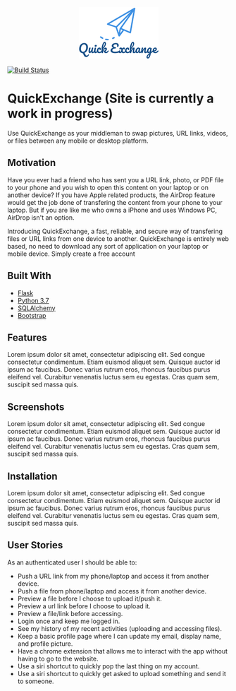 <p align="center">
  <img src="quickexchange/static/img/QE.png"/>
</p>

[![Build Status](https://travis-ci.org/Francisco-Ibarra07/QuickExchange.svg?branch=master)](https://travis-ci.org/Francisco-Ibarra07/QuickExchange)

# QuickExchange (Site is currently a work in progress)
Use QuickExchange as your middleman to swap pictures, URL links, videos, or files between any mobile or desktop platform.

## Motivation
Have you ever had a friend who has sent you a URL link, photo, or PDF file to your phone and you wish to open this content on your laptop or on another device? If you have Apple related products, the AirDrop feature would get the job done of transfering the content from your phone to your laptop. But if you are like me who owns a iPhone and uses Windows PC, AirDrop isn't an option. 

Introducing QuickExchange, a fast, reliable, and secure way of transfering files or URL links from one device to another. QuickExchange is entirely web based, no need to download any sort of application on your laptop or mobile device. Simply create a free account 


## Built With
* [Flask](https://palletsprojects.com/p/flask/)
* [Python 3.7](https://www.python.org)
* [SQLAlchemy](https://www.sqlalchemy.org)
* [Bootstrap](https://getbootstrap.com)

## Features
Lorem ipsum dolor sit amet, consectetur adipiscing elit. Sed congue consectetur condimentum. Etiam euismod aliquet sem. Quisque auctor id ipsum ac faucibus. Donec varius rutrum eros, rhoncus faucibus purus eleifend vel. Curabitur venenatis luctus sem eu egestas. Cras quam sem, suscipit sed massa quis.

## Screenshots
Lorem ipsum dolor sit amet, consectetur adipiscing elit. Sed congue consectetur condimentum. Etiam euismod aliquet sem. Quisque auctor id ipsum ac faucibus. Donec varius rutrum eros, rhoncus faucibus purus eleifend vel. Curabitur venenatis luctus sem eu egestas. Cras quam sem, suscipit sed massa quis.

## Installation
Lorem ipsum dolor sit amet, consectetur adipiscing elit. Sed congue consectetur condimentum. Etiam euismod aliquet sem. Quisque auctor id ipsum ac faucibus. Donec varius rutrum eros, rhoncus faucibus purus eleifend vel. Curabitur venenatis luctus sem eu egestas. Cras quam sem, suscipit sed massa quis.

## User Stories
As an authenticated user I should be able to:
- Push a URL link from my phone/laptop and access it from another device.
- Push a file from phone/laptop and access it from another device.
- Preview a file before I choose to upload it/push it.
- Preview a url link before I choose to upload it.
- Preview a file/link before accessing.
- Login once and keep me logged in.
- See my history of my recent activities (uploading and accessing files).
- Keep a basic profile page where I can update my email, display name, and profile picture.
- Have a chrome extension that allows me to interact with the app without having to go to the website.
- Use a siri shortcut to quickly pop the last thing on my account.
- Use a siri shortcut to quickly get asked to upload something and send it to someone.

